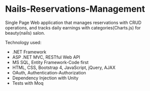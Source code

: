 # Nails-Reservations-Management
Single Page Web application that manages reservations with CRUD operations, and tracks daily earnings with categories(Charts.js) for beauty(nails) salon.

Technology used: 
- .NET Framework
- ASP .NET MVC, RESTful Web API
- MS SQL, Entity Framework-Code first 
- HTML, CSS, Bootstrap 4, JavaScript, jQuery, AJAX
- OAuth, Authentication-Authorization
- Dependency Injection with Unity
- Tests with Moq
